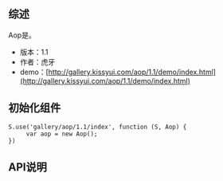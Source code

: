 ## 综述

Aop是。

* 版本：1.1
* 作者：虎牙
* demo：[http://gallery.kissyui.com/aop/1.1/demo/index.html](http://gallery.kissyui.com/aop/1.1/demo/index.html)

## 初始化组件
		
    S.use('gallery/aop/1.1/index', function (S, Aop) {
         var aop = new Aop();
    })
	
	

## API说明
